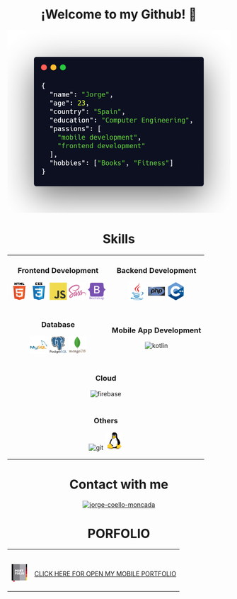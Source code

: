 <h1 align="center">¡Welcome to my Github! &#128640; </h1>

<img style="margin: 0 auto;pointer-events: none;" src="https://raw.githubusercontent.com/JorgeCoello97/JorgeCoello97/main/assets/carbon.png"/>
<h1 align="center">Skills</h1>
<table align="center">
  <tr>
    <td>
      <h3 align="center">Frontend Development</h3>
      <p align="center"> 
        <img src="https://raw.githubusercontent.com/devicons/devicon/master/icons/html5/html5-original-wordmark.svg" alt="html5" width="40" height="40"/>
        <img src="https://raw.githubusercontent.com/devicons/devicon/master/icons/css3/css3-original-wordmark.svg" alt="css3" width="40" height="40"/>
        <img src="https://raw.githubusercontent.com/devicons/devicon/master/icons/javascript/javascript-original.svg" alt="javascript" width="40" height="40"/>
        <img src="https://raw.githubusercontent.com/devicons/devicon/master/icons/sass/sass-original.svg" alt="sass" width="40" height="40"/>
        <img src="https://raw.githubusercontent.com/devicons/devicon/master/icons/bootstrap/bootstrap-plain-wordmark.svg" alt="bootstrap" width="40" height="40"/>
      </p>
    </td>
    <td>
      <h3 align="center">Backend Development</h3>
      <p align="center"> 
        <img src="https://raw.githubusercontent.com/devicons/devicon/master/icons/java/java-original.svg" alt="java" width="40" height="40"/>
        <img src="https://raw.githubusercontent.com/devicons/devicon/master/icons/php/php-original.svg" alt="php" width="40" height="40"/>
        <img src="https://raw.githubusercontent.com/devicons/devicon/master/icons/cplusplus/cplusplus-original.svg" alt="cplusplus" width="40" height="40"/>
      </p>
    </td>
  </tr>
  <tr>
    <td>
      <h3 align="center">Database</h3>
      <p align="center">
        <img src="https://raw.githubusercontent.com/devicons/devicon/master/icons/mysql/mysql-original-wordmark.svg" alt="mysql" width="40" height="40"/>
        <img src="https://raw.githubusercontent.com/devicons/devicon/master/icons/postgresql/postgresql-original-wordmark.svg" alt="postgresql" width="40" height="40"/>
        <img src="https://raw.githubusercontent.com/devicons/devicon/master/icons/mongodb/mongodb-original-wordmark.svg" alt="mongodb" width="40" height="40"/>
      </p>
    </td>
    <td>
      <h3 align="center">Mobile App Development</h3>
      <p align="center"> 
        <img src="https://www.vectorlogo.zone/logos/kotlinlang/kotlinlang-icon.svg" alt="kotlin" width="40" height="40"/>
      </p>
    </td>
  </tr>
  <tr>
    <td colspan="2">
      <h3 align="center">Cloud</h3>
      <p align="center"> 
        <img src="https://www.vectorlogo.zone/logos/firebase/firebase-icon.svg" alt="firebase" width="40" height="40"/>
      </p>
    </td>
  </tr>
  <tr>
    <td colspan="2">
      <h3 align="center">Others</h3>
      <p align="center"> 
        <img src="https://www.vectorlogo.zone/logos/git-scm/git-scm-icon.svg" alt="git" width="40" height="40"/>
        <img src="https://raw.githubusercontent.com/devicons/devicon/master/icons/linux/linux-original.svg" alt="linux" width="40" height="40"/>
      </p>
    </td>
  </tr>
</table>

<h1 align="center">Contact with me</h3>
<p align="center">
<a href="https://linkedin.com/in/jorge-coello-moncada" target="_blank"><img align="center" src="https://raw.githubusercontent.com/rahuldkjain/github-profile-readme-generator/master/src/images/icons/Social/linked-in-alt.svg" alt="jorge-coello-moncada" height="30" width="40" /></a>
</p>

<h1 align="center">PORFOLIO</h3>
<table align="center">
  <tr>
    <td>
      <br>
      <p align="center">
        <img src="https://raw.githubusercontent.com/JorgeCoello97/JorgeCoello97/main/assets/portfolio.png" alt="porfolio" width="40" height="40"/>
      </p>
    </td>
    <td>
      <br>
      <p align="center"><a href="https://porfolio-jorge-coello.herokuapp.com/">CLICK HERE FOR OPEN MY MOBILE PORTFOLIO</a></p>
    </td>
  </tr>
</table>
  
